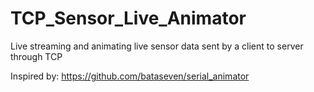 # TCP_Sensor_Live_Animator
Live streaming and animating live sensor data sent by a client to server through TCP


Inspired by: https://github.com/bataseven/serial_animator
